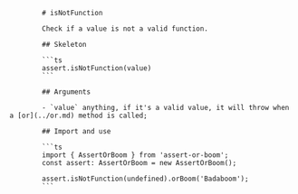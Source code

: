             # isNotFunction

            Check if a value is not a valid function.

            ## Skeleton

            ```ts
            assert.isNotFunction(value)
            ```

            ## Arguments

            - `value` anything, if it's a valid value, it will throw when a [or](../or.md) method is called;

            ## Import and use

            ```ts
            import { AssertOrBoom } from 'assert-or-boom';
            const assert: AssertOrBoom = new AssertOrBoom();

            assert.isNotFunction(undefined).orBoom('Badaboom');
            ```
